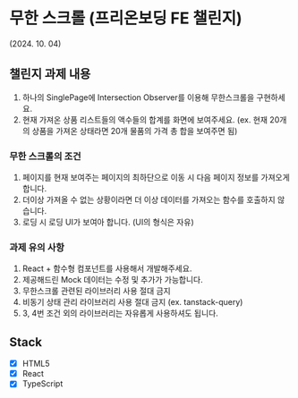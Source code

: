# 무한 스크롤 (프리온보딩 FE 챌린지)
(2024. 10. 04)

## 챌린지 과제 내용
1. 하나의 SinglePage에 Intersection Observer를 이용해 무한스크롤을 구현하세요.
2. 현재 가져온 상품 리스트들의 액수들의 합계를 화면에 보여주세요. (ex. 현재 20개의 상품을 가져온 상태라면 20개 물품의 가격 총 합을 보여주면 됨)

### 무한 스크롤의 조건
1. 페이지를 현재 보여주는 페이지의 최하단으로 이동 시 다음 페이지 정보를 가져오게 합니다.
2. 더이상 가져올 수 없는 상황이라면 더 이상 데이터를 가져오는 함수를 호출하지 않습니다.
3. 로딩 시 로딩 UI가 보여아 합니다. (UI의 형식은 자유)

### 과제 유의 사항
1. React + 함수형 컴포넌트를 사용해서 개발해주세요.
2. 제공해드린 Mock 데이터는 수정 및 추가가 가능합니다. 
3. 무한스크롤 관련된 라이브러리 사용 절대 금지
4. 비동기 상태 관리 라이브러리 사용 절대 금지 (ex. tanstack-query)
5. 3, 4번 조건 외의 라이브러리는 자유롭게 사용하셔도 됩니다.

## Stack
- [x] HTML5
- [x] React
- [x] TypeScript
